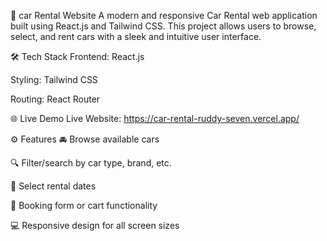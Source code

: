 🚗 car Rental Website
A modern and responsive Car Rental web application built using React.js and Tailwind CSS. 
This project allows users to browse, select, 
and rent cars with a sleek and intuitive user interface.

🛠️ Tech Stack
Frontend: React.js

Styling: Tailwind CSS

Routing: React Router 


🌐 Live Demo
Live Website: https://car-rental-ruddy-seven.vercel.app/




⚙️ Features
🚘 Browse available cars

🔍 Filter/search by car type, brand, etc.

📅 Select rental dates

🛒 Booking form or cart functionality

💻 Responsive design for all screen sizes


